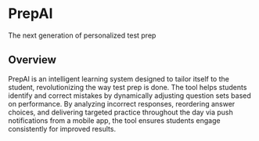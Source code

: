 # PrepAI
The next generation of personalized test prep

## Overview
PrepAI is an intelligent learning system designed to tailor itself to the student, revolutionizing the way test prep is done. The tool helps students identify and correct mistakes by dynamically adjusting question sets based on performance. By analyzing incorrect responses, reordering answer choices, and delivering targeted practice throughout the day via push notifications from a mobile app, the tool ensures students engage consistently for improved results.